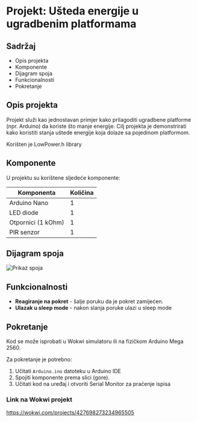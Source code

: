 # Projekt: Ušteda energije u ugradbenim platformama

## Sadržaj

- Opis projekta
- Komponente
- Dijagram spoja
- Funkcionalnosti
- Pokretanje

## Opis projekta

Projekt služi kao jednostavan primjer kako prilagoditi ugradbene platforme (npr. Arduino) da koriste što manje energije.
Cilj projekta je demonstrirati kako koristiti stanja uštede energije koja dolaze sa pojedinom platformom.

Korišten je LowPower.h library

## Komponente

U projektu su korištene sljedeće komponente:

| Komponenta        | Količina |
| ----------------- | -------- |
| Arduino Nano      | 1        |
| LED diode         | 1        |
| Otpornici (1 kOhm)| 1        |
| PIR senzor        | 1        |

## Dijagram spoja

![Prikaz spoja](https://github.com/user-attachments/assets/f626978f-eb6f-4332-9c08-521ead62555f)


## Funkcionalnosti

- **Reagiranje na pokret** - šalje poruku da je pokret zamijećen.
- **Ulazak u sleep mode** - nakon slanja poruke ulazi u sleep mode

## Pokretanje

Kod se može isprobati u Wokwi simulatoru ili na fizičkom Arduino Mega 2560.

Za pokretanje je potrebno:

1. Učitati `Arduino.ino` datoteku u Arduino IDE
2. Spojiti komponente prema slici (gore).
3. Učitati kod na uređaj i otvoriti Serial Monitor za praćenje ispisa

### Link na Wokwi projekt
https://wokwi.com/projects/427698273234965505
